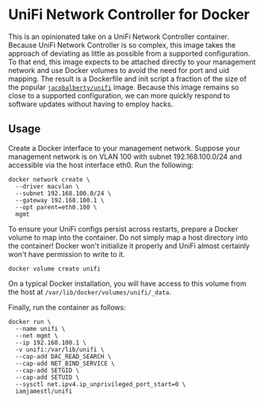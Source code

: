# UniFi Network Controller for Docker

This is an opinionated take on a UniFi Network Controller container.  Because
UniFi Network Controller is so complex, this image takes the approach of
deviating as little as possible from a supported configuration.  To that end,
this image expects to be attached directly to your management network and use
Docker volumes to avoid the need for port and uid mapping.  The result is a
Dockerfile and init script a fraction of the size of the popular
[`jacobalberty/unifi`](https://hub.docker.com/r/jacobalberty/unifi/) image.
Because this image remains so close to a supported configuration, we can more
quickly respond to software updates without having to employ hacks.

## Usage

Create a Docker interface to your management network.  Suppose your management
network is on VLAN 100 with subnet 192.168.100.0/24 and accessible via the host
interface eth0.  Run the following:

```
docker network create \
  --driver macvlan \
  --subnet 192.168.100.0/24 \
  --gateway 192.168.100.1 \
  --opt parent=eth0.100 \
  mgmt
```

To ensure your UniFi configs persist across restarts, prepare a Docker volume
to map into the container.  Do not simply map a host directory into the
container!  Docker won't initialize it properly and UniFi almost certainly
won't have permission to write to it.

```
docker volume create unifi
```

On a typical Docker installation, you will have access to this volume from the
host at `/var/lib/docker/volumes/unifi/_data`.

Finally, run the container as follows:

```
docker run \
  --name unifi \
  --net mgmt \
  --ip 192.168.100.1 \
  -v unifi:/var/lib/unifi \
  --cap-add DAC_READ_SEARCH \
  --cap-add NET_BIND_SERVICE \
  --cap-add SETGID \
  --cap-add SETUID \
  --sysctl net.ipv4.ip_unprivileged_port_start=0 \
  iamjamestl/unifi
```
